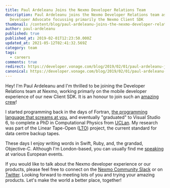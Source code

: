 ```yaml
---
title: Paul Ardeleanu Joins the Nexmo Developer Relations Team
description: Paul Ardeleanu joins the Nexmo Developer Relations team as an iOS
  Developer Advocate focussing primarily the Nexmo Client SDK
thumbnail: /content/blog/paul-ardeleanu-joins-the-nexmo-developer-relations-team-dr/London.jpg
author: paul-ardeleanu
published: true
published_at: 2019-02-01T12:23:50.000Z
updated_at: 2021-05-12T02:41:32.569Z
category: team
tags:
  - careers
comments: true
redirect: https://developer.vonage.com/blog/2019/02/01/paul-ardeleanu-joins-the-nexmo-developer-relations-team-dr
canonical: https://developer.vonage.com/blog/2019/02/01/paul-ardeleanu-joins-the-nexmo-developer-relations-team-dr
---
```

Hey! I'm Paul Ardeleanu and I'm thrilled to be joining the Developer Relations team at Nexmo, working primarly on the mobile developer experience of our new Client SDK. It is an honour to join such an [amazing crew](https://www.nexmo.com/blog/2018/11/28/all-your-devrel-award-belong-to-us-dr/)! 

I started programming back in the days of Fortran, [the programming language that screams at you](https://en.wikibooks.org/wiki/Fortran/Fortran_examples), and eventually "graduated" to Visual Studio 6, to complete a PhD in Computational Physics from [UCLan](https://www.uclan.ac.uk/). My research was part of the Linear Tape-Open ([LTO](https://en.wikipedia.org/wiki/Linear_Tape-Open)) project, the current standard for data centre backup tapes. 

These days I enjoy writing words in Swift, Ruby, and, the grandad, Objective-C. Although I'm London-based, you can usually find me [speaking](http://www.pardel.net/) at various European events. 

If you would like to talk about the Nexmo developer experience or our products, please feel free to connect on the [Nexmo Community Slack](https://developer.nexmo.com/community/slack) or on [Twitter](https://twitter.com/pardel). Looking forward to meeting lots of you and trying your amazing products. Let's make the world a better place, together!